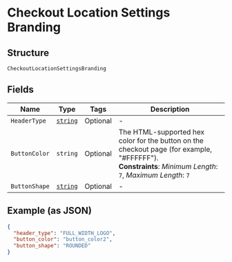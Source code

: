 
# Checkout Location Settings Branding

## Structure

`CheckoutLocationSettingsBranding`

## Fields

| Name | Type | Tags | Description |
|  --- | --- | --- | --- |
| `HeaderType` | [`string`](../../doc/models/checkout-location-settings-branding-header-type.md) | Optional | - |
| `ButtonColor` | `string` | Optional | The HTML-supported hex color for the button on the checkout page (for example, "#FFFFFF").<br>**Constraints**: *Minimum Length*: `7`, *Maximum Length*: `7` |
| `ButtonShape` | [`string`](../../doc/models/checkout-location-settings-branding-button-shape.md) | Optional | - |

## Example (as JSON)

```json
{
  "header_type": "FULL_WIDTH_LOGO",
  "button_color": "button_color2",
  "button_shape": "ROUNDED"
}
```

